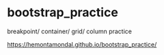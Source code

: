 # bootstrap_practice
breakpoint/ container/ grid/ column practice

https://hemontamondal.github.io/bootstrap_practice/
